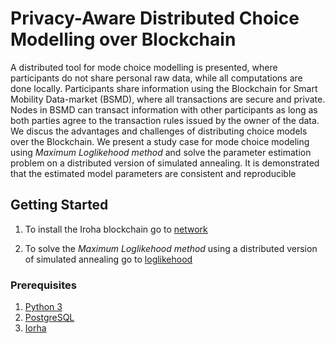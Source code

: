 # Privacy-Aware Distributed Choice Modelling over Blockchain

A distributed tool for mode choice modelling is presented, where participants do not share personal raw data, while all computations are done locally. Participants share information using the Blockchain for Smart Mobility Data-market (BSMD), where all transactions are secure and private. Nodes in BSMD can transact information with other participants as long as both parties agree to the transaction rules issued by the owner of the data. We discus the advantages and challenges of distributing choice models over the Blockchain. We present a study case for mode choice modeling using _Maximum Loglikehood method_ and solve the parameter estimation problem on a distributed version of simulated annealing. It is demonstrated that the estimated model parameters are consistent and reproducible

## Getting Started

1. To install the Iroha blockchain go to [network](network/)

2. To solve the _Maximum Loglikehood method_ using a distributed version of simulated annealing go to  [loglikehood](loglikehood/)

### Prerequisites
1. [Python 3](https://www.python.org/download/releases/3.0/)
3. [PostgreSQL](https://www.postgresql.org/)
4. [Iorha](https://github.com/hyperledger/iroha)
